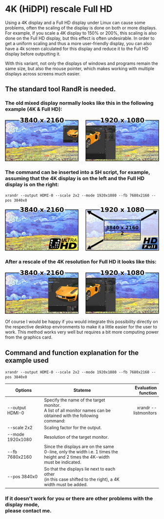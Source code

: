 # 4K (HiDPI) rescale Full HD

Using a 4K display and a Full HD display under Linux can cause some problems, often the scaling of the display is done on both or more displays. For example, if you scale a 4K display to 150% or 200%, this scaling is also done on the Full HD display, but this effect is often undesirable. In order to get a uniform scaling and thus a more user-friendly display, you can also have a 4k screen calculated for this display and reduce it to the Full HD display before outputting it.

With this variant, not only the displays of windows and programs remain the same size, but also the mouse pointer, which makes working with multiple displays across screens much easier. 

## The standard tool RandR is needed.

### The old mixed display normally looks like this in the following example (4K & Full HD):
![Preview 1](https://github.com/MTrage/4K-HiDPI-rescale-Full-HD/blob/master/preview/drs1.png)
### The command can be inserted into a SH script, for example, assuming that the 4K display is on the left and the Full HD display is on the right:
    xrandr --output HDMI-0 --scale 2x2 --mode 1920x1080 --fb 7680x2160 --pos 3840x0

![Preview 2](https://github.com/MTrage/4K-HiDPI-rescale-Full-HD/blob/master/preview/drs2.png)
### After a rescale of the 4K resolution for Full HD it looks like this:
![Preview 3](https://github.com/MTrage/4K-HiDPI-rescale-Full-HD/blob/master/preview/drs3.png)

Of course I would be happy if you would integrate this possibility directly on the respective desktop environments to make it a little easier for the user to work. This method works very well but requires a bit more computing power from the graphics card.

## Command and function explanation for the example used
    xrandr --output HDMI-0 --scale 2x2 --mode 1920x1080 --fb 7680x2160 --pos 3840x0

| Options | Stateme | Evaluation function  |
| - | - | -:|
| --output HDMI-0 | Specify the name of the target monitor.<br>A list of all monitor names can be obtained with the following command:  | xrandr --listmonitors |
| --scale 2x2 | Scaling factor for the output. | |
| --mode 1920x1080 | Resolution of the target monitor. | |
| --fb 7680x2160 | Since the displays are on the same 0-line, only the width i.e. 1 times the<br>height and 2 times the 4K-width must be indicated. | |
| --pos 3840x0 | So that the displays lie next to each other<br>(in this case shifted to the right), a 4K width must be added. | |

### If it doesn't work for you or there are other problems with the display mode,<br>please contact me.
